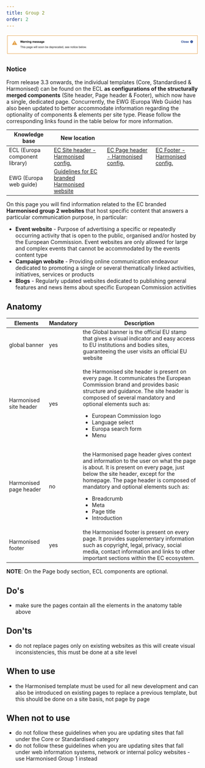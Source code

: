 ```yaml
---
title: Group 2
order: 2
---
```

![](/cms-images/screenshot-2022-04-13-at-11.40.03.png)

### Notice

From release 3.3 onwards, the individual templates (Core, Standardised & Harmonised) can be found on the ECL **as configurations of the structurally merged components** (Site header, Page header & Footer), which now have a single, dedicated page. Concurrently, the EWG (Europa Web Guide) has also been updated to better accommodate information regarding the optionality of components & elements per site type. Please follow the corresponding links found in the table below for more information.

| Knowledge base                 | New location                                                                                                                                                                                                        |                                                                                                                           |                                                                                                                 |
| ------------------------------ | ------------------------------------------------------------------------------------------------------------------------------------------------------------------------------------------------------------------- | ------------------------------------------------------------------------------------------------------------------------- | --------------------------------------------------------------------------------------------------------------- |
| ECL (Europa component library) | [EC Site header - Harmonised config.](https://citnet.tech.ec.europa.eu/CITnet/confluence/pages/viewpage.action?pageId=1092071063https://ec.europa.eu/component-library/ec/components/site-header/usage/#harmonised) | [EC Page header - Harmonised config.](https://ec.europa.eu/component-library/ec/components/page-header/usage/#harmonised) | [EC Footer - Harmonised config.](https://ec.europa.eu/component-library/ec/components/footer/usage/#harmonised) |
| EWG (Europa web guide)         | [Guidelines for EC branded Harmonised website](https://wikis.ec.europa.eu/display/WEBGUIDE/EC+branded+harmonised+websites+design)                                                                                   |                                                                                                                           |                                                                                                                 |

On this page you will find information related to the EC
branded <strong>Harmonised group 2 websites</strong> that host specific
content that answers a particular communication purpose, in particular:
<ul>
  <li>
    <strong>Event website</strong> - Purpose of advertising a specific or
    repeatedly occurring activity that is open to the public, organised and/or
    hosted by the European Commission. Event websites are only allowed for large
    and complex events that cannot be accommodated by the events content type
  </li>
  <li>
    <strong>Campaign website</strong> - Providing online communication endeavour
    dedicated to promoting a single or several thematically linked activities,
    initiatives, services or products
  </li>
  <li>
    <strong>Blogs</strong> - Regularly updated websites dedicated to publishing
    general features and news items about specific European Commission
    activities
  </li>
</ul>

## Anatomy

| Elements                                                                                                           | Mandatory | Description                                                                                                                                                                                                                                                                                                                                       |
| ------------------------------------------------------------------------------------------------------------------ | --------- | ------------------------------------------------------------------------------------------------------------------------------------------------------------------------------------------------------------------------------------------------------------------------------------------------------------------------------------------------- |
| <Link to="https://webgate.ec.europa.eu/fpfis/wikis/display/webtools/Global+banner" standalone>global banner</Link> | yes       | the Global banner is the official EU stamp that gives a visual indicator and easy access to EU institutions and bodies sites, guaranteeing the user visits an official EU website                                                                                                                                                                 |
| <Link to="/ec/harmonised-templates/site-header/group2/" standalone>Harmonised site header</Link>                   | yes       | <p>the Harmonised site header is present on every page. It communicates the European Commission brand and provides basic structure and guidance. The site header is composed of several mandatory and optional elements such as:</p><ul><li>European Commission logo</li><li>Language select</li><li>Europa search form</li><li>Menu</li></ul>    |
| <Link to="/ec/harmonised-templates/page-header/group2/" standalone>Harmonised page header</Link>                   | no        | <p>the Harmonised page header gives context and information to the user on what the page is about. It is present on every page, just below the site header, except for the homepage. The page header is composed of mandatory and optional elements such as:</p><ul><li>Breadcrumb</li><li>Meta</li><li>Page title</li><li>Introduction</li></ul> |
| <Link to="/ec/harmonised-templates/footer/group2/" standalone>Harmonised footer</Link>                             | yes       | the Harmonised footer is present on every page. It provides supplementary information such as copyright, legal, privacy, social media, contact information and links to other important sections within the EC ecosystem.                                                                                                                         |

**NOTE**: On the Page body section, ECL components are optional.

## Do's

- make sure the pages contain all the elements in the anatomy table above

## Don'ts

- do not replace pages only on existing websites as this will create visual inconsistencies, this must be done at a site level

## When to use

- the Harmonised template must be used for all new development and can also be introduced on existing pages to replace a previous template, but this should be done on a site basis, not page by page

## When not to use

- do not follow these guidelines when you are updating sites that fall under the <Link to="/ec/core-template/">Core</Link> or <Link to="/ec/standardised-template/">Standardised</Link> category
- do not follow these guidelines when you are updating sites that fall under web information systems, network or internal policy websites - use <Link to="/ec/harmonised-templates/group1/">Harmonised Group 1</Link> instead
